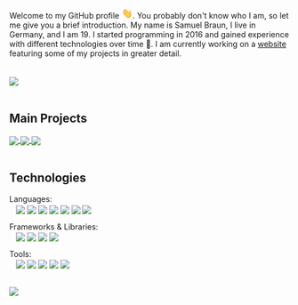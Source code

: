 Welcome to my GitHub profile <img src="https://raw.githubusercontent.com/MindLabor/MindLabor/master/wave.gif" width="20px">. You probably don't know who I am, so let me give you a brief introduction. My name is Samuel Braun, I live in Germany, and I am 19. I started programming in 2016 and gained experience with different technologies over time 🧰. I am currently working on a <a href="https://mindlabor.dev">website</a> featuring some of my projects in greater detail. 


<br/>
<a name="m"><img align="center" src="https://github-readme-stats.vercel.app/api?username=MindLabor&hide=contribs,prs&count_private=true&show_icons=true" /></a><br/>
&nbsp;


## Main Projects
<a href="https://github.com/MindLabor/Blog">
  <img align="center" style="flex: 1;" src="https://github-readme-stats.vercel.app/api/pin/?username=MindLabor&repo=Blog" />
</a>

<a href="https://github.com/MindLabor/Skadi">
  <img align="center" style="flex: 1;" src="https://github-readme-stats.vercel.app/api/pin/?username=MindLabor&repo=Skadi" />
</a>

<a href="https://github.com/MindLabor/Frac">
  <img align="center" style="flex: 1;" src="https://github-readme-stats.vercel.app/api/pin/?username=MindLabor&repo=Frac" />
</a><br/>
&nbsp;


## Technologies

Languages:\
&nbsp;&nbsp;
<a name="m"><img align="center" src="https://img.shields.io/badge/-HTML5-24292e?style=for-the-badge&logo=HTML5&logoColor=white" />
</a>
<a name="m"><img align="center" src="https://img.shields.io/badge/-CSS3-24292e?style=for-the-badge&logo=CSS3&logoColor=white" />
</a>
<a name="m"><img align="center" src="https://img.shields.io/badge/-Javascript-24292e?style=for-the-badge&logo=javascript&logoColor=white" />
</a>
<a name="m"><img align="center" src="https://img.shields.io/badge/-Typescript-24292e?style=for-the-badge&logo=typescript&logoColor=white" />
</a>
<a name="m"><img align="center" src="https://img.shields.io/badge/-Python-24292e?style=for-the-badge&logo=python&logoColor=white" />
</a>
<a name="m"><img align="center" src="https://img.shields.io/badge/-PHP-24292e?style=for-the-badge&logo=php&logoColor=white" />
</a>
<a name="m"><img align="center" src="https://img.shields.io/badge/-Java-24292e?style=for-the-badge&logo=java&logoColor=white" />
</a>

Frameworks & Libraries:\
&nbsp;&nbsp;
<a name="m"><img align="center" src="https://img.shields.io/badge/-Angular-24292e?style=for-the-badge&logo=angular&logoColor=white" />
</a>
<a name="m"><img align="center" src="https://img.shields.io/badge/-Processing-24292e?style=for-the-badge&logo=processing&logoColor=white" />
</a>
<a name="m"><img align="center" src="https://img.shields.io/badge/-jQuery-24292e?style=for-the-badge&logo=jquery&logoColor=white" />
</a>
<a name="m"><img align="center" src="https://img.shields.io/badge/-Lodash-24292e?style=for-the-badge&logo=lodash&logoColor=white" />
</a>

Tools:\
&nbsp;&nbsp;
<a name="m"><img align="center" src="https://img.shields.io/badge/-VS%20Code-24292e?style=for-the-badge&logo=visual-studio-code&logoColor=white" />
</a>
<a name="m"><img align="center" src="https://img.shields.io/badge/-Intellij%20Idea-24292e?style=for-the-badge&logo=intellij-idea&logoColor=white" />
</a>
<a name="m"><img align="center" src="https://img.shields.io/badge/-Eclipse-24292e?style=for-the-badge&logo=eclipse&logoColor=white" />
</a>
<a name="m"><img align="center" src="https://img.shields.io/badge/-Figma-24292e?style=for-the-badge&logo=figma&logoColor=white" />
</a>
<a name="m"><img align="center" src="https://img.shields.io/badge/-Git-24292e?style=for-the-badge&logo=git&logoColor=white" />
</a><br/>
&nbsp;

<img align="center" src="https://github-readme-stats.vercel.app/api/top-langs/?username=MindLabor&hide=TSQL,CodeQL" />
